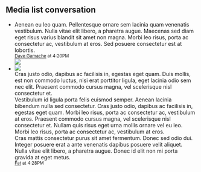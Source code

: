 ## Media list conversation

<ul class="media-list media-list-conversation c-w-md">
  <li class="media media-current-user mb-4">
    <div class="media-body">
      <div class="media-body-text">
        Aenean eu leo quam. Pellentesque ornare sem lacinia quam venenatis vestibulum. Nulla vitae elit libero, a pharetra augue. Maecenas sed diam eget risus varius blandit sit amet non magna. Morbi leo risus, porta ac consectetur ac, vestibulum at eros. Sed posuere consectetur est at lobortis.
      </div>
      <div class="media-footer">
        <small class="text-muted">
          <a href="#">Dave Gamache</a> at 4:20PM
        </small>
      </div>
    </div>
    <img class="rounded-circle media-object ml-3" src="{{ relative }}assets/img/avatar-dhg.png">
  </li>
  <li class="media mb-4">
    <img class="rounded-circle media-object mr-3" src="{{ relative }}assets/img/avatar-fat.jpg">
    <div class="media-body">
      <div class="media-body-text">
       Cras justo odio, dapibus ac facilisis in, egestas eget quam. Duis mollis, est non commodo luctus, nisi erat porttitor ligula, eget lacinia odio sem nec elit. Praesent commodo cursus magna, vel scelerisque nisl consectetur et.
      </div>
      <div class="media-body-text">
       Vestibulum id ligula porta felis euismod semper. Aenean lacinia bibendum nulla sed consectetur. Cras justo odio, dapibus ac facilisis in, egestas eget quam. Morbi leo risus, porta ac consectetur ac, vestibulum at eros. Praesent commodo cursus magna, vel scelerisque nisl consectetur et. Nullam quis risus eget urna mollis ornare vel eu leo. Morbi leo risus, porta ac consectetur ac, vestibulum at eros.
      </div>
      <div class="media-body-text">
       Cras mattis consectetur purus sit amet fermentum. Donec sed odio dui. Integer posuere erat a ante venenatis dapibus posuere velit aliquet. Nulla vitae elit libero, a pharetra augue. Donec id elit non mi porta gravida at eget metus.
      </div>
      <div class="media-footer">
        <small class="text-muted">
          <a href="#">Fat</a> at 4:28PM
        </small>
      </div>
    </div>
  </li>
</ul>
